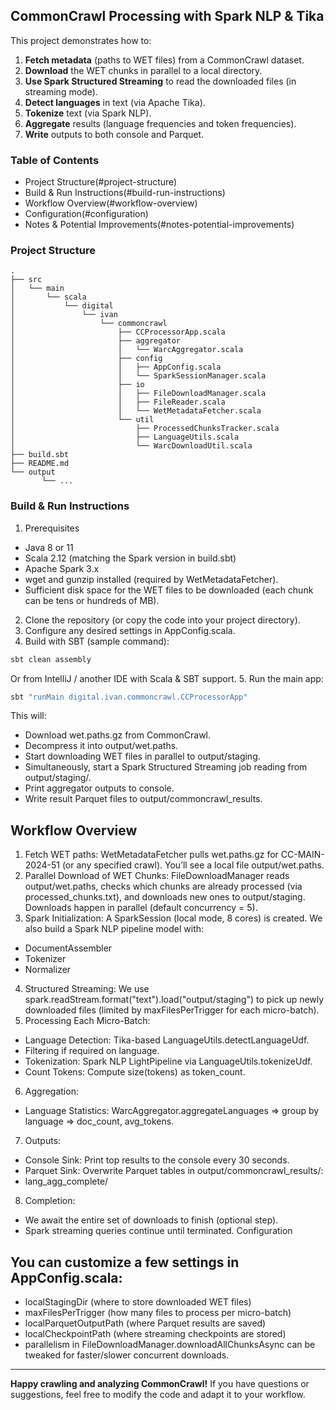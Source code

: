 ## CommonCrawl Processing with Spark NLP & Tika

This project demonstrates how to:
1.	**Fetch metadata** (paths to WET files) from a CommonCrawl dataset.
2.	**Download** the WET chunks in parallel to a local directory.
3.	**Use Spark Structured Streaming** to read the downloaded files (in streaming mode).
4.	**Detect languages** in text (via Apache Tika).
5.	**Tokenize** text (via Spark NLP).
6.	**Aggregate** results (language frequencies and token frequencies).
7.	**Write** outputs to both console and Parquet.

### Table of Contents
-	Project Structure(#project-structure)
-	Build & Run Instructions(#build-run-instructions)
-	Workflow Overview(#workflow-overview)
-	Configuration(#configuration)
-	Notes & Potential Improvements(#notes-potential-improvements)


### Project Structure

```text
.
├── src
│   └── main
│       └── scala
│           └── digital
│               └── ivan
│                   └── commoncrawl
│                       ├── CCProcessorApp.scala
│                       ├── aggregator
│                       │   └── WarcAggregator.scala
│                       ├── config
│                       │   ├── AppConfig.scala
│                       │   └── SparkSessionManager.scala
│                       ├── io
│                       │   ├── FileDownloadManager.scala
│                       │   ├── FileReader.scala
│                       │   └── WetMetadataFetcher.scala
│                       └── util
│                           ├── ProcessedChunksTracker.scala
│                           ├── LanguageUtils.scala
│                           └── WarcDownloadUtil.scala
├── build.sbt
├── README.md
└── output
       └── ...
```

### Build & Run Instructions

1.	Prerequisites
   - Java 8 or 11
   - Scala 2.12 (matching the Spark version in build.sbt)
   - Apache Spark 3.x
   - wget and gunzip installed (required by WetMetadataFetcher).
   - Sufficient disk space for the WET files to be downloaded (each chunk can be tens or hundreds of MB).
2. Clone the repository (or copy the code into your project directory).
3. Configure any desired settings in AppConfig.scala.
4. Build with SBT (sample command):
```bash
sbt clean assembly
```
Or from IntelliJ / another IDE with Scala & SBT support.
5.	Run the main app:
```bash
sbt "runMain digital.ivan.commoncrawl.CCProcessorApp"
```
This will:
-	Download wet.paths.gz from CommonCrawl.
-	Decompress it into output/wet.paths.
-	Start downloading WET files in parallel to output/staging.
-	Simultaneously, start a Spark Structured Streaming job reading from output/staging/.
-	Print aggregator outputs to console.
-	Write result Parquet files to output/commoncrawl_results.

## Workflow Overview
1.	Fetch WET paths:
WetMetadataFetcher pulls wet.paths.gz for CC-MAIN-2024-51 (or any specified crawl).
You’ll see a local file output/wet.paths.
2.	Parallel Download of WET Chunks:
FileDownloadManager reads output/wet.paths, checks which chunks are already processed (via processed_chunks.txt), and downloads new ones to output/staging.
Downloads happen in parallel (default concurrency = 5).
3.	Spark Initialization:
A SparkSession (local mode, 8 cores) is created. We also build a Spark NLP pipeline model with:
-	DocumentAssembler
-	Tokenizer
-	Normalizer
4.	Structured Streaming:
We use spark.readStream.format("text").load("output/staging") to pick up newly downloaded files (limited by maxFilesPerTrigger for each micro-batch).
5.	Processing Each Micro-Batch:
-	Language Detection: Tika-based LanguageUtils.detectLanguageUdf.
-	Filtering if required on language.
-	Tokenization: Spark NLP LightPipeline via LanguageUtils.tokenizeUdf.
-	Count Tokens: Compute size(tokens) as token_count.
6.	Aggregation:
-	Language Statistics:
WarcAggregator.aggregateLanguages => group by language => doc_count, avg_tokens.
7.	Outputs:
-	Console Sink: Print top results to the console every 30 seconds.
-	Parquet Sink: Overwrite Parquet tables in output/commoncrawl_results/:
-	lang_agg_complete/
8.	Completion:
-	We await the entire set of downloads to finish (optional step).
-	Spark streaming queries continue until terminated.
     Configuration

## You can customize a few settings in AppConfig.scala:
-	localStagingDir (where to store downloaded WET files)
-	maxFilesPerTrigger (how many files to process per micro-batch)
-	localParquetOutputPath (where Parquet results are saved)
-	localCheckpointPath (where streaming checkpoints are stored)
-	parallelism in FileDownloadManager.downloadAllChunksAsync can be tweaked for faster/slower concurrent downloads.

---
**Happy crawling and analyzing CommonCrawl!** If you have questions or suggestions, feel free to modify the code and adapt it to your workflow.